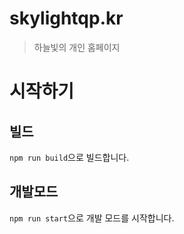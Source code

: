 # skylightqp.kr
> 하늘빛의 개인 홈페이지

# 시작하기

## 빌드
`npm run build`으로 빌드합니다.

## 개발모드
`npm run start`으로 개발 모드를 시작합니다.
 
